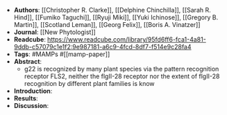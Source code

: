 - **Authors**: [[Christopher R. Clarke]], [[Delphine Chinchilla]], [[Sarah R. Hind]], [[Fumiko Taguchi]], [[Ryuji Miki]], [[Yuki Ichinose]], [[Gregory B. Martin]], [[Scotland Leman]], [[Georg Felix]], [[Boris A. Vinatzer]]
- **Journal**: [[New Phytologist]]
- **Readcube**: https://www.readcube.com/library/95fd6ff6-fca1-4a81-9ddb-c57079c1e1f2:9e987181-a6c9-4fcd-8df7-f514e9c28fa4
- **Tags**: #MAMPs #[[mamp-paper]]
- **Abstract**:
	- g22 is recognized by many plant species via the pattern recognition receptor FLS2, neither the flgII-28 receptor nor the extent of flgII-28 recognition by different plant families is know
- **Introduction**:
- **Results**:
- **Discussion**: